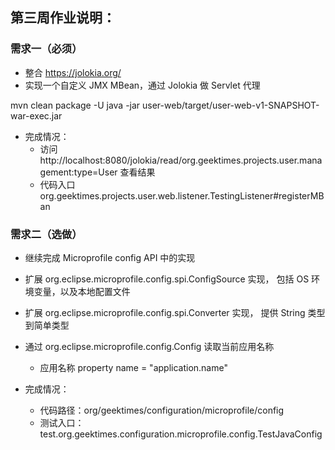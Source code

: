 ## 第三周作业说明：
### 需求一（必须）
- 整合 https://jolokia.org/
- 实现一个自定义 JMX MBean，通过 Jolokia 做 Servlet 代理

mvn clean package -U
java -jar user-web/target/user-web-v1-SNAPSHOT-war-exec.jar

- 完成情况：
  - 访问http://localhost:8080/jolokia/read/org.geektimes.projects.user.management:type=User
查看结果
  - 代码入口
org.geektimes.projects.user.web.listener.TestingListener#registerMBan

### 需求二（选做）
- 继续完成 Microprofile config API 中的实现
- 扩展 
  org.eclipse.microprofile.config.spi.ConfigSource 实现，
  包括 OS 环境变量，以及本地配置文件
- 扩展 org.eclipse.microprofile.config.spi.Converter 实现，
  提供 String 类型到简单类型
- 通过 org.eclipse.microprofile.config.Config 读取当前应用名称
  - 应用名称 property name = "application.name"
  

- 完成情况：
  - 代码路径：org/geektimes/configuration/microprofile/config
  - 测试入口：test.org.geektimes.configuration.microprofile.config.TestJavaConfig
